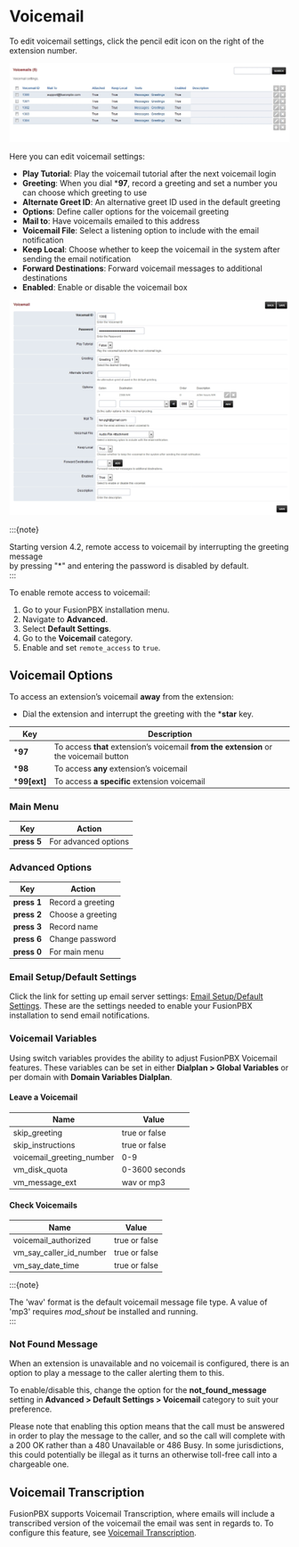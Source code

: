 # Voicemail

To edit voicemail settings, click the pencil edit icon on the right of the extension number.

![Voicemail Settings](../_static/images/voicemail/fusionpbx_voicemail.jpg)

Here you can edit voicemail settings:

- **Play Tutorial**: Play the voicemail tutorial after the next voicemail login
- **Greeting**: When you dial ***97**, record a greeting and set a number you can choose which greeting to use
- **Alternate Greet ID**: An alternative greet ID used in the default greeting
- **Options**: Define caller options for the voicemail greeting
- **Mail to**: Have voicemails emailed to this address
- **Voicemail File**: Select a listening option to include with the email notification
- **Keep Local**: Choose whether to keep the voicemail in the system after sending the email notification
- **Forward Destinations**: Forward voicemail messages to additional destinations
- **Enabled**: Enable or disable the voicemail box

![Voicemail Settings Continued](../_static/images/voicemail/fusionpbx_voicemail2.jpg)

:::{note}

Starting version 4.2, remote access to voicemail by interrupting the greeting message   
by pressing "*" and entering the password is disabled by default.   
:::

To enable remote access to voicemail:

1. Go to your FusionPBX installation menu.
2. Navigate to **Advanced**.
3. Select **Default Settings**.
4. Go to the **Voicemail** category.
5. Enable and set `remote_access` to `true`.

## Voicemail Options

To access an extension’s voicemail **away** from the extension:

- Dial the extension and interrupt the greeting with the ***star** key.

| Key       | Description                                      |
|-----------|--------------------------------------------------|
| ***97**   | To access **that** extension’s voicemail **from the extension** or the voicemail button |
| ***98**   | To access **any** extension’s voicemail          |
| ***99[ext]** | To access **a specific** extension voicemail  |

### Main Menu

| Key       | Action                  |
|-----------|-------------------------|
| **press 5** | For advanced options  |

### Advanced Options

| Key       | Action                  |
|-----------|-------------------------|
| **press 1** | Record a greeting     |
| **press 2** | Choose a greeting     |
| **press 3** | Record name           |
| **press 6** | Change password       |
| **press 0** | For main menu         |

### Email Setup/Default Settings
Click the link for setting up email server settings: [Email Setup/Default Settings](http://docs.fusionpbx.com/en/latest/advanced/default_settings.html#email). These are the settings needed to enable your FusionPBX installation to send email notifications.

### Voicemail Variables
Using switch variables provides the ability to adjust FusionPBX Voicemail features. These variables can be set in either **Dialplan > Global Variables** or per domain with **Domain Variables Dialplan**.

#### Leave a Voicemail

| Name                      | Value          |
|---------------------------|----------------|
| skip_greeting             | true or false  |
| skip_instructions         | true or false  |
| voicemail_greeting_number | 0-9            |
| vm_disk_quota             | 0-3600 seconds |
| vm_message_ext            | wav or mp3     |

#### Check Voicemails

| Name                      | Value          |
|---------------------------|----------------|
| voicemail_authorized      | true or false  |
| vm_say_caller_id_number   | true or false  |
| vm_say_date_time          | true or false  |

:::{note}

The 'wav' format is the default voicemail message file type. A value of 'mp3' requires *mod_shout* be installed and running.   
:::

### Not Found Message
When an extension is unavailable and no voicemail is configured, there is an option to play a message to the caller alerting them to this.

To enable/disable this, change the option for the **not_found_message** setting in **Advanced > Default Settings > Voicemail** category to suit your preference.

Please note that enabling this option means that the call must be answered in order to play the message to the caller, and so the call will complete with a 200 OK rather than a 480 Unavailable or 486 Busy. In some jurisdictions, this could potentially be illegal as it turns an otherwise toll-free call into a chargeable one.

## Voicemail Transcription
FusionPBX supports Voicemail Transcription, where emails will include a transcribed version of the voicemail the email was sent in regards to. To configure this feature, see [Voicemail Transcription](http://docs.fusionpbx.com/en/latest/applications/voicemail_transcription.html).
